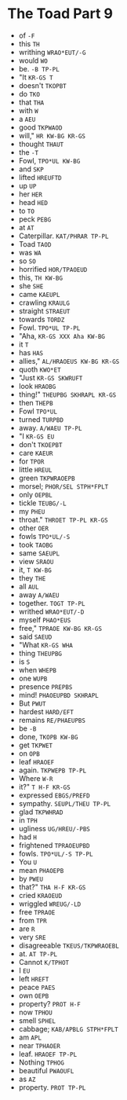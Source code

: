 # The Toad Part 9

* of `-F`
* this `TH`
* writhing `WRAO*EUT/-G`
* would `WO`
* be. `-B TP-PL`
* "It `KR-GS T`
* doesn't `TKOPBT`
* do `TKO`
* that `THA`
* with `W`
* a `AEU`
* good `TKPWAOD`
* will," `HR KW-BG KR-GS`
* thought `THAUT`
* the `-T`
* Fowl, `TPO*UL KW-BG`
* and `SKP`
* lifted `HREUFTD`
* up `UP`
* her `HER`
* head `HED`
* to `TO`
* peck `PEBG`
* at `AT`
* Caterpillar. `KAT/PHRAR TP-PL`
* Toad `TAOD`
* was `WA`
* so `SO`
* horrified `HOR/TPAOEUD`
* this, `TH KW-BG`
* she `SHE`
* came `KAEUPL`
* crawling `KRAULG`
* straight `STRAEUT`
* towards `TORDZ`
* Fowl. `TPO*UL TP-PL`
* "Aha, `KR-GS XXX Aha KW-BG`
* it `T`
* has `HAS`
* allies," `AL/HRAOEUS KW-BG KR-GS`
* quoth `KWO*ET`
* "Just `KR-GS SKWRUFT`
* look `HRAOBG`
* thing!" `THEUPBG SKHRAPL KR-GS`
* then `THEPB`
* Fowl `TPO*UL`
* turned `TURPBD`
* away. `A/WAEU TP-PL`
* "I `KR-GS EU`
* don't `TKOEPBT`
* care `KAEUR`
* for `TPOR`
* little `HREUL`
* green `TKPWRAOEPB`
* morsel; `PHOR/SEL STPH*FPLT`
* only `OEPBL`
* tickle `TEUBG/-L`
* my `PHEU`
* throat." `THROET TP-PL KR-GS`
* other `OER`
* fowls `TPO*UL/-S`
* took `TAOBG`
* same `SAEUPL`
* view `SRAOU`
* it, `T KW-BG`
* they `THE`
* all `AUL`
* away `A/WAEU`
* together. `TOGT TP-PL`
* writhed `WRAO*EUT/-D`
* myself `PHAO*EUS`
* free," `TPRAOE KW-BG KR-GS`
* said `SAEUD`
* "What `KR-GS WHA`
* thing `THEUPBG`
* is `S`
* when `WHEPB`
* one `WUPB`
* presence `PREPBS`
* mind! `PHAOEUPBD SKHRAPL`
* But `PWUT`
* hardest `HARD/EFT`
* remains `RE/PHAEUPBS`
* be `-B`
* done, `TKOPB KW-BG`
* get `TKPWET`
* on `OPB`
* leaf `HRAOEF`
* again. `TKPWEPB TP-PL`
* Where `W-R`
* it?" `T H-F KR-GS`
* expressed `EBGS/PREFD`
* sympathy. `SEUPL/THEU TP-PL`
* glad `TKPWHRAD`
* in `TPH`
* ugliness `UG/HREU/-PBS`
* had `H`
* frightened `TPRAOEUPBD`
* fowls. `TPO*UL/-S TP-PL`
* You `U`
* mean `PHAOEPB`
* by `PWEU`
* that?" `THA H-F KR-GS`
* cried `KRAOEUD`
* wriggled `WREUG/-LD`
* free `TPRAOE`
* from `TPR`
* are `R`
* very `SRE`
* disagreeable `TKEUS/TKPWRAOEBL`
* at. `AT TP-PL`
* Cannot `K/TPHOT`
* I `EU`
* left `HREFT`
* peace `PAES`
* own `OEPB`
* property? `PROT H-F`
* now `TPHOU`
* smell `SPHEL`
* cabbage; `KAB/APBLG STPH*FPLT`
* am `APL`
* near `TPHAOER`
* leaf. `HRAOEF TP-PL`
* Nothing `TPHOG`
* beautiful `PWAOUFL`
* as `AZ`
* property. `PROT TP-PL`
